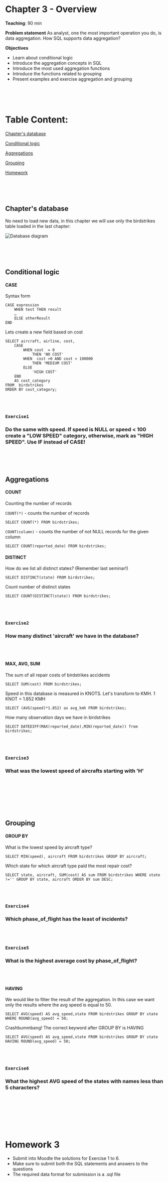 # Chapter 3 - Overview

**Teaching**: 90 min

**Problem statement**
As analyst, one the most important operation you do, is data aggregation. How SQL supports data aggregation?


**Objectives**
* Learn about conditional logic
* Introduce the aggregation concepts in SQL
* Introduce the most used aggregation functions
* Introduce the functions related to grouping
* Present examples and exercise aggregation and grouping





<br/><br/><br/>

# Table Content:
[Chapter's database](#db)

[Conditional logic](#logic)

[Aggregations](#aggregations)

[Grouping](#grouping)

[Homework](#homework)  


<br/><br/><br/>
<a name="db"/>
## Chapter's database

No need to load new data, in this chapter we will use only the birdstrikes table loaded in the last chapter:


![Database diagram](/SQL1/db_model.png)


<br/><br/><br/>
<a name="logic"/>
## Conditional logic

#### CASE

Syntax form

```
CASE expression
    WHEN test THEN result
    …
    ELSE otherResult
END
```

Lets create a new field based on cost

```
SELECT aircraft, airline, cost, 
    CASE 
        WHEN cost  = 0
            THEN 'NO COST'
        WHEN  cost >0 AND cost < 100000
            THEN 'MEDIUM COST'
        ELSE 
            'HIGH COST'
    END
    AS cost_category   
FROM  birdstrikes
ORDER BY cost_category;
```

<br/><br/>
### `Exercise1` 
### Do the same with speed. If speed is NULL or speed < 100 create a "LOW SPEED" category, otherwise, mark as "HIGH SPEED". Use IF instead of CASE!


<br/><br/><br/>
<a name="agregations"/>
## Aggregations

#### COUNT

Counting the number of records

`COUNT(*)` - counts the number of records

`SELECT COUNT(*) FROM birdstrikes;`

`COUNT(column)` - counts the number of not NULL records for the given column

`SELECT COUNT(reported_date) FROM birdstrikes;`

#### DISTINCT

How do we list all distinct states? (Remember last seminar!)

`SELECT DISTINCT(state) FROM birdstrikes;`

Count number of distinct states

`SELECT COUNT(DISTINCT(state)) FROM birdstrikes;`

<br/><br/>
### `Exercise2` 
### How many distinct 'aircraft' we have in the database?
<br/><br/>

#### MAX, AVG, SUM 

The sum of all repair costs of birdstrikes accidents

`SELECT SUM(cost) FROM birdstrikes;`

Speed in this database is measured in KNOTS. Let's transform to KMH. 1 KNOT = 1.852 KMH

`SELECT (AVG(speed)*1.852) as avg_kmh FROM birdstrikes;`

How many observation days we have in birdstrikes

`SELECT DATEDIFF(MAX(reported_date),MIN(reported_date)) from birdstrikes;`


<br/><br/>
### `Exercise3` 
### What was the lowest speed of aircrafts starting with 'H'
<br/><br/>


<br/><br/><br/>
<a name="grouping"/>
## Grouping

#### GROUP BY

What is the lowest speed by aircraft type?

`SELECT MIN(speed), aircraft FROM birdstrikes GROUP BY aircraft;`

Which state for which aircraft type paid the most repair cost?

`SELECT state, aircraft, SUM(cost) AS sum FROM birdstrikes WHERE state !='' GROUP BY state, aircraft ORDER BY sum DESC;`


<br/><br/>
### `Exercise4` 
### Which phase_of_flight has the least of incidents? 
<br/><br/>


### `Exercise5` 
### What is the highest average cost by phase_of_flight?
<br/><br/>


#### HAVING

We would like to filter the result of the aggregation. In this case we want only the results where the avg speed is equal to 50.

`SELECT AVG(speed) AS avg_speed,state FROM birdstrikes GROUP BY state WHERE ROUND(avg_speed) = 50;`

Crashbummbang! The correct keyword after GROUP BY is HAVING

`SELECT AVG(speed) AS avg_speed,state FROM birdstrikes GROUP BY state HAVING ROUND(avg_speed) = 50;`


<br/><br/>
### `Exercise6` 
### What the highest AVG speed of the states with names less than 5 characters?
<br/><br/>


<br/><br/><br/>
<a name="homework"/>
# Homework 3

* Submit into Moodle the solutions for Exercise 1 to 6. 
* Make sure to submit both the SQL statements and answers to the questions
* The required data format for submission is a .sql file








